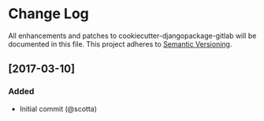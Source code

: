 # Change Log
All enhancements and patches to cookiecutter-djangopackage-gitlab will be documented in this file.
This project adheres to [Semantic Versioning](http://semver.org/).

## [2017-03-10]
### Added
- Initial commit (@scotta)

